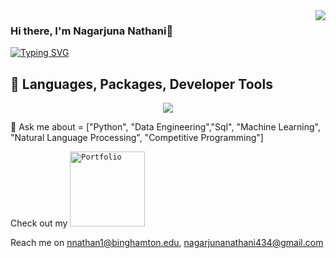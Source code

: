 <!-- Viewer Counter -->
<img align="right" src="https://komarev.com/ghpvc/?username=Nagarjuna-09&style=plastic&color=green&label=Curious+Views">
<!-- END Viewer Counter -->

### Hi there, I'm Nagarjuna Nathani👋

 [![Typing SVG](https://readme-typing-svg.herokuapp.com?font=Cascadia+Code&duration=6000&center=true&vCenter=true&size=22&pause=200&color=1FFF70&background=000000&width=1200&lines=I+build+enterprise+scale+big+data+applications+to+enable+innovations+with+data;I+am+also+an+Amateur+Astronomer+and+interested+in+Astrophysics+and+Astrobiology)](https://git.io/typing-svg)

 <!--[![Typing SVG](https://readme-typing-svg.herokuapp.com?font=Cascadia+Code&duration=6000&center=true&vCenter=true&size=22&pause=200&color=1FFF70&background=000000&width=1200&lines=I+am+a+Data+Engineer+interested+in+ML%2C+Computer+Vision%2C+and+Natural+Language+Processing;I+am+also+an+Amateur+Astronomer+and+interested+in+Astrophysics+and+Astrobiology)](https://git.io/typing-svg)-->


<!-- <h3>Profile Views</h3>
 <p align="right"> <img src="https://profile-counter.glitch.me/Nagarjuna-09/count.svg" alt="Nagarjuna-09" /> </p> -->

## 🧰 Languages, Packages, Developer Tools

<!--[![My Skills](https://skillicons.dev/icons?i=py,aws,azure,gcp,bash,anaconda,eclipse,git,kubernetes,linux,postgres,tensorflow)](https://skillicons.dev) -->

<p align="center">
  <a href="https://skillicons.dev">
    <img src="https://skillicons.dev/icons?i=py,aws,azure,gcp,bash,anaconda,eclipse,git,kubernetes,linux,postgres,tensorflow,docker,spark" />
  </a>
</p>

💬 Ask me about = ["Python", "Data Engineering","Sql", "Machine Learning", "Natural Language Processing", "Competitive Programming"]

Check out my <code><a href="https://nagarjuna-09.github.io/Portfolio/" target="_blank"><img src="https://img.shields.io/static/v1?style=for-the-badge&label=website&message=Portfolio&color=green" alt="Portfolio" style="width: 120px;"></a></code>


<!--Check out my [Portfolio](https://nagarjuna-09.github.io/Portfolio/)-->

Reach me on nnathan1@binghamton.edu, nagarjunanathani434@gmail.com

<!-- ## ✍️ Random Dev Quote
![](https://quotes-github-readme.vercel.app/api?type=vetical&theme=light) -->

<!--## Most Used Language
| ![Top Langs-Last Month](https://github-readme-stats.vercel.app/api/top-langs/?username=Nagarjuna-09&size_weight=0.5&count_weight=0.5&langs_count=12) | ![Top Langs](https://github-readme-stats.vercel.app/api/top-langs/?username=Nagarjuna-09&layout=donut-vertical&langs_count=40) |
| :------------: | :--------------: | --->
